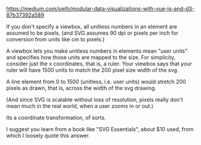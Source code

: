 https://medium.com/swlh/modular-data-visualizations-with-vue-js-and-d3-87b37392a589

If you don't specify a viewbox, all unitless numbers in an element are assumed to be pixels. (and SVG assumes 90 dpi or pixels per inch for conversion from units like cm to pixels.)

A viewbox lets you make unitless numbers in elements mean "user units" and specifies how those units are mapped to the size. For simplicity, consider just the x coordinates, that is, a ruler. Your viewbox says that your ruler will have 1500 units to match the 200 pixel size width of the svg.

A line element from 0 to 1500 (unitless, i.e. user units) would stretch 200 pixels as drawn, that is, across the width of the svg drawing.

(And since SVG is scalable without loss of resolution, pixels really don't mean much in the real world, when a user zooms in or out.)

Its a coordinate transformation, of sorts.

I suggest you learn from a book like "SVG Essentials", about \$10 used, from which I loosely quote this answer.
